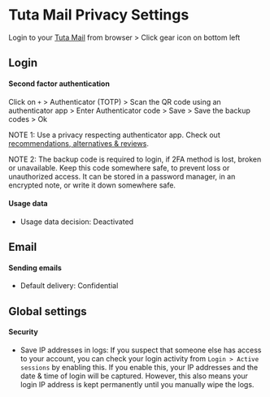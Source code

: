 # Tuta Mail Privacy Settings

Login to your [Tuta Mail](https://tuta.com/) from browser > Click gear icon on bottom left



## Login

#### Second factor authentication
Click on `+` > Authenticator (TOTP) > Scan the QR code using an authenticator app > Enter Authenticator code > Save > Save the backup codes > Ok

NOTE 1: Use a privacy respecting authenticator app. Check out [recommendations, alternatives & reviews](https://github.com/StellarSand/privacy-settings#recommendations-alternatives--reviews).

NOTE 2: The backup code is required to login, if 2FA method is lost, broken or unavailable. Keep this code somewhere safe, to prevent loss or unauthorized access. It can be stored in a password manager, in an encrypted note, or write it down somewhere safe.

#### Usage data
- Usage data decision: Deactivated



## Email

#### Sending emails
- Default delivery: Confidential



## Global settings

#### Security
- Save IP addresses in logs:
    If you suspect that someone else has access to your account, you can check your login activity from `Login > Active sessions` by enabling this. If you enable this, your IP addresses and the date & time of login will be captured. However, this also means your login IP address is kept permanently until you manually wipe the logs.